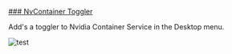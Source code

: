 [### NvContainer Toggler](https://github.com/gzmatte/NvidiaTweaks/releases/download/NvContainer/NvContainer.bat)

Add's a toggler to Nvidia Container Service in the Desktop menu.

![test](https://github.com/gzmatte/NvidiaTweaks/assets/117684932/17595d45-d39c-431a-b214-b6588442de19)
